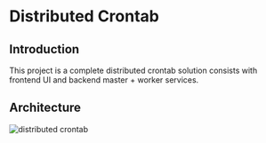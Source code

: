 # Distributed Crontab

## Introduction 
This project is a complete distributed crontab solution consists with frontend UI and backend master + worker services. 

## Architecture
![distributed crontab](image/distributed-crontab.jpg)
